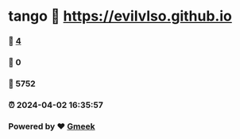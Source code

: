 # tango :link: https://evilvlso.github.io 
### :page_facing_up: [4](https://evilvlso.github.io/tag.html) 
### :speech_balloon: 0 
### :hibiscus: 5752 
### :alarm_clock: 2024-04-02 16:35:57 
### Powered by :heart: [Gmeek](https://github.com/Meekdai/Gmeek)
